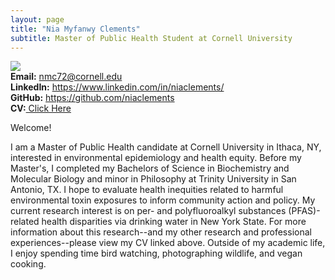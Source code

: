 ```yaml
---
layout: page
title: "Nia Myfanwy Clements"
subtitle: Master of Public Health Student at Cornell University
---
```

<div class="container">
<div class="row">
  <div class="col-md-auto" markdown="1"><a class="thumb">
  <img src="assets/img/headshot.jpg" class="center-block"/></a>
  </div>
<div class="row">
  <div class="col-md-auto" markdown="1">
 <strong>Email:</strong> <a href="mailto:nmc72@cornell.edu" target="_blank">nmc72@cornell.edu</a> <br>
<strong>LinkedIn:</strong> <a href="https://www.linkedin.com/in/niaclements/" target="_blank">https://www.linkedin.com/in/niaclements/</a> <br>
<strong>GitHub:</strong> <a href="https://github.com/niaclements/" target="_blank">https://github.com/niaclements</a> <br>
<strong>CV:</strong><a href="assets/img/CV.pdf" target="_blank"> Click Here </a>
  </div>
</div>
</div>
  
Welcome! 

I am a Master of Public Health candidate at Cornell University in Ithaca, NY, interested in environmental epidemiology and health equity. Before my Master's, I completed my Bachelors of Science in Biochemistry and Molecular Biology and minor in Philosophy at Trinity University in San Antonio, TX. I hope to evaluate health inequities related to harmful environmental toxin exposures to inform community action and policy. My current research interest is on per- and polyfluoroalkyl substances (PFAS)-related health disparities via drinking water in New York State. For more information about this research--and my other research and professional experiences--please view my CV linked above. Outside of my academic life, I enjoy spending time bird watching, photographing wildlife, and vegan cooking.
